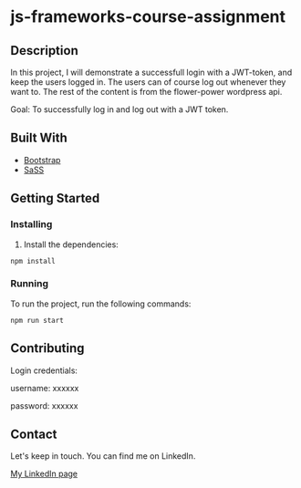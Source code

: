 # js-frameworks-course-assignment


## Description

In this project, I will demonstrate a successfull login with a JWT-token, and keep the users logged in. The users can of course log out whenever they want to. The rest of the content is from
the flower-power wordpress api. 


Goal: To successfully log in and log out with a JWT token. 

## Built With

- [Bootstrap](https://getbootstrap.com)
- [SaSS](https://sass-lang.com/)
  



## Getting Started

### Installing

1. Install the dependencies:

```
npm install
```

### Running

To run the project, run the following commands:

```
npm run start
```

## Contributing


Login credentials: 

username: xxxxxx

password: xxxxxx


## Contact

Let's keep in touch. You can find me on LinkedIn.

[My LinkedIn page](https://www.linkedin.com/in/yunus-talay-324074191/)


